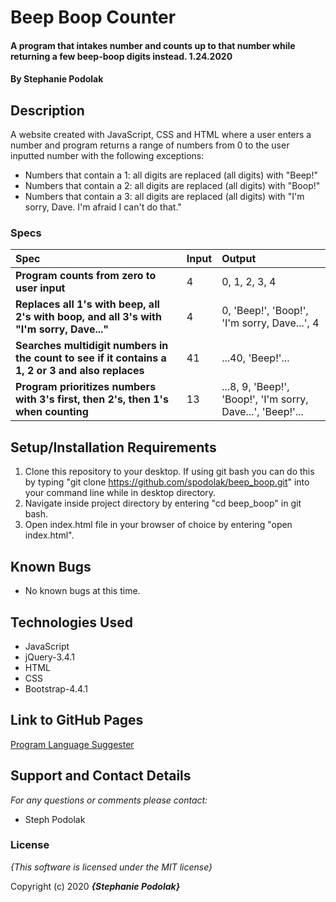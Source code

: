 # Beep Boop Counter

#### A program that intakes number and counts up to that number while returning a few beep-boop digits instead.  1.24.2020

#### **By Stephanie Podolak**

## Description

A website created with JavaScript, CSS and HTML where a user enters a number and program returns a range of numbers from 0 to the user inputted number with the following exceptions:
* Numbers that contain a 1: all digits are replaced (all digits) with "Beep!"
* Numbers that contain a 2: all digits are replaced (all digits) with "Boop!"
* Numbers that contain a 3: all digits are replaced (all digits) with "I'm sorry, Dave. I'm afraid I can't do that."


### Specs
| Spec | Input | Output |
| :-------------     | :------------- | :------------- |
| **Program counts from zero to user input** | 4 | 0, 1, 2, 3, 4 |
| **Replaces all 1's with beep, all 2's with boop, and all 3's with "I'm sorry, Dave..."** | 4 | 0, 'Beep!', 'Boop!', 'I'm sorry, Dave...', 4 |
| **Searches multidigit numbers in the count to see if it contains a 1, 2 or 3 and also replaces**| 41 | ...40, 'Beep!'...|
| **Program prioritizes numbers with 3's first, then 2's, then 1's when counting** | 13 | ...8, 9, 'Beep!', 'Boop!', 'I'm sorry, Dave...', 'Beep!'...|


## Setup/Installation Requirements

1. Clone this repository to your desktop. If using git bash you can do this by typing "git clone https://github.com/spodolak/beep_boop.git" into your command line while in desktop directory.
2. Navigate inside project directory by entering "cd beep_boop" in git bash.
3. Open index.html file in your browser of choice by entering "open index.html".


## Known Bugs
* No known bugs at this time.

## Technologies Used
* JavaScript
* jQuery-3.4.1
* HTML
* CSS
* Bootstrap-4.4.1

## Link to GitHub Pages
[Program Language Suggester](https://spodolak.github.io/beep_boop/)

## Support and Contact Details

_For any questions or comments please contact:_
* Steph Podolak


### License

*{This software is licensed under the MIT license}*

Copyright (c) 2020 **_{Stephanie Podolak}_**


